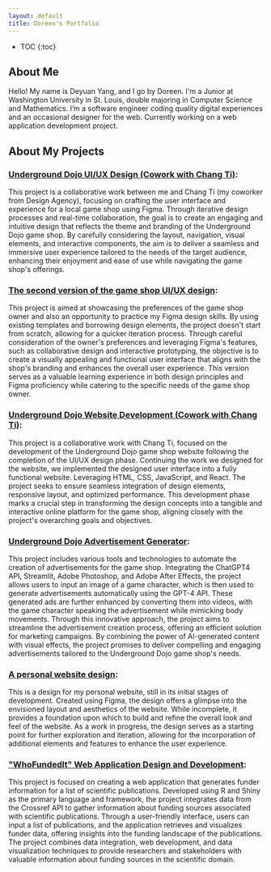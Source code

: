 ```yaml
---
layout: default
title: Doreen's Portfolio
---
```


* TOC
{:toc}

## About Me

Hello! My name is Deyuan Yang, and I go by Doreen. I'm a Junior at Washington University in St. Louis, double majoring in Computer Science and Mathematics. I’m a software engineer coding quality digital experiences and an occasional designer for the web. Currently working on a web application development project. 

## About My Projects

### [Underground Dojo UI/UX Design (Cowork with Chang Ti)](https://www.figma.com/file/gJ6mnO3GYwyW0fthXk4xw2/Basic-View?type=design&node-id=0-1&mode=design&t=ALqVdxcV4RUfKgIr-0): 

This project is a collaborative work between me and Chang Ti (my coworker from Design Agency), focusing on crafting the user interface and experience for a local game shop using Figma. Through iterative design processes and real-time collaboration, the goal is to create an engaging and intuitive design that reflects the theme and branding of the Underground Dojo game shop. By carefully considering the layout, navigation, visual elements, and interactive components, the aim is to deliver a seamless and immersive user experience tailored to the needs of the target audience, enhancing their enjoyment and ease of use while navigating the game shop's offerings.


### [The second version of the game shop UI/UX design](https://www.figma.com/file/5mzZ2JD6zuT1MPgJqcgtTS/Gameshop?type=design&node-id=138-1972&mode=design&t=8iJGatBI7RWrglut-0): 

This project is aimed at showcasing the preferences of the game shop owner and also an opportunity to practice my Figma design skills. By using existing templates and borrowing design elements, the project doesn't start from scratch, allowing for a quicker iteration process. Through careful consideration of the owner's preferences and leveraging Figma's features, such as collaborative design and interactive prototyping, the objective is to create a visually appealing and functional user interface that aligns with the shop's branding and enhances the overall user experience. This version serves as a valuable learning experience in both design principles and Figma proficiency while catering to the specific needs of the game shop owner.


### [Underground Dojo Website Development (Cowork with Chang Ti)](https://github.com/Jasonti20/UndergrounDojo): 

This project is a collaborative work with Chang Ti, focused on the development of the Underground Dojo game shop website following the completion of the UI/UX design phase. 
Continuing the work we designed for the website, we implemented the designed user interface into a fully functional website. Leveraging HTML, CSS, JavaScript, and React. The project seeks to ensure seamless integration of design elements, responsive layout, and optimized performance. This development phase marks a crucial step in transforming the design concepts into a tangible and interactive online platform for the game shop, aligning closely with the project's overarching goals and objectives.


### [Underground Dojo Advertisement Generator](https://github.com/Doreenyang/AdvGenerator): 

This project includes various tools and technologies to automate the creation of advertisements for the game shop. Integrating the ChatGPT4 API, Streamlit, Adobe Photoshop, and Adobe After Effects, the project allows users to input an image of a game character, which is then used to generate advertisements automatically using the GPT-4 API. These generated ads are further enhanced by converting them into videos, with the game character speaking the advertisement while mimicking body movements. Through this innovative approach, the project aims to streamline the advertisement creation process, offering an efficient solution for marketing campaigns. By combining the power of AI-generated content with visual effects, the project promises to deliver compelling and engaging advertisements tailored to the Underground Dojo game shop's needs.


### [A personal website design](https://www.figma.com/file/CeLcSuxcHLbSi74UEraKln/Portfolio?type=design&node-id=1601-2&mode=design&t=uxVZn0wRuTEIuPBa-0):

This is a design for my personal website, still in its initial stages of development. Created using Figma, the design offers a glimpse into the envisioned layout and aesthetics of the website. While incomplete, it provides a foundation upon which to build and refine the overall look and feel of the website. As a work in progress, the design serves as a starting point for further exploration and iteration, allowing for the incorporation of additional elements and features to enhance the user experience. 


### ["WhoFundedIt" Web Application Design and Development](https://github.com/infoqualitylab/WhoFundedIt-app): 


This project is focused on creating a web application that generates funder information for a list of scientific publications. Developed using R and Shiny as the primary language and framework, the project integrates data from the Crossref API to gather information about funding sources associated with scientific publications. Through a user-friendly interface, users can input a list of publications, and the application retrieves and visualizes funder data, offering insights into the funding landscape of the publications. The project combines data integration, web development, and data visualization techniques to provide researchers and stakeholders with valuable information about funding sources in the scientific domain. 



